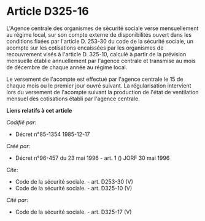 # Article D325-16

L'Agence centrale des organismes de sécurité sociale verse mensuellement au régime local, sur son compte externe de
disponibilités ouvert dans les conditions fixées par l'article D. 253-30 du code de la sécurité sociale, un acompte sur les
cotisations encaissées par les organismes de recouvrement visés à l'article D. 325-10, calculé à partir de la prévision
mensuelle établie annuellement par l'agence centrale et transmise au mois de décembre de chaque année au régime local. 

Le versement de l'acompte est effectué par l'agence centrale le 15 de chaque mois ou le premier jour ouvré suivant. La
régularisation intervient lors du versement de l'acompte suivant la production de l'état de ventilation mensuel des
cotisations établi par l'agence centrale.

**Liens relatifs à cet article**

_Codifié par_:

  - Décret n°85-1354 1985-12-17

_Créé par_:

  - Décret n°96-457 du 23 mai 1996 - art. 1 () JORF 30 mai 1996

_Cite_:

  - Code de la sécurité sociale. - art. D253-30 (V)
  - Code de la sécurité sociale. - art. D325-10 (V)

_Cité par_:

  - Code de la sécurité sociale. - art. D325-17 (V)
